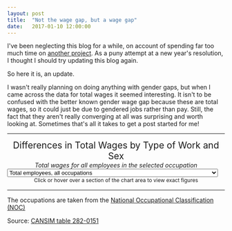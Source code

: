 ```yaml
---
layout: post
title:  "Not the wage gap, but a wage gap"
date:   2017-01-10 12:00:00
---
```


I've been neglecting this blog for a while, on account of spending far too much time on [another project](http://pcclarke.github.io/civ-techs/). As a puny attempt at a new year's resolution, I thought I should try updating this blog again.

So here it is, an update.

I wasn't really planning on doing anything with gender gaps, but when I came across the data for total wages it seemed interesting. It isn't to be confused with the better known gender wage gap because these are total wages, so it could just be due to gendered jobs rather than pay. Still, the fact that they aren't really converging at all was surprising and worth looking at. Sometimes that's all it takes to get a post started for me!

* * *

<div class="genderOccGapTitle">Differences in Total Wages by Type of Work and Sex</div>
<div class="genderOccGapSubTitle">Total wages for all employees in the selected occupation</div>

<div>
  <select id="genderOccGapSelect">
    <option value="Total" selected="selected">Total employees, all occupations</option>
    <option value="Management">Management occupations</option>
    <option value="Business">Business, finance and administration occupations</option>
    <option value="Natural">Natural and applied sciences and related occupations</option>
    <option value="Health">Health occupations</option>
    <option value="Government">Occupations in education, law and social, community and government services</option>
    <option value="Art">Occupations in art, culture, recreation and sport</option>
    <option value="Sales">Sales and service occupations</option>
    <option value="Trades">Trades, transport and equipment operators and related occupations</option>
    <option value="Resources">Natural resources, agriculture and related production occupations</option>
    <option value="Manufacturing">Occupations in manufacturing and utilities</option>
  </select>
</div>
<div id="genderOccGapChart" class="chart"></div>

<div id="genderOccGapTip">
	<div id="hint">
		<p class="tipInfo">Click or hover over a section of the chart area to view exact figures</p>
	</div>
	<div id="details" class="hidden">
		<p class="tipTitle"><span id="year"></span> Total Wages</p>
		<p class="tipInfo">All Male Workers: <span id="maleWages"></span> thousand dollars</p>
		<p class="tipInfo">All Female Workers: <span id="femaleWages"></span> thousand dollars</p>
		<p class="tipInfo">Difference: <span id="difference"></span> thousand dollars more for <span id="diffGender"></span></p>
	</div>
</div>

* * *

The occupations are taken from the [National Occupational Classification (NOC)](http://www23.statcan.gc.ca/imdb/p3VD.pl?Function=getVD&TVD=314243)

Source: [CANSIM table 282-0151](http://www5.statcan.gc.ca/cansim/a47)

<style>
	#genderOccGapChart text {
	  font-size: 10px;
	}

	#genderOccGapChart .axis path,
	#genderOccGapChart .axis line{
	  fill: none;
	  stroke: #000;
	  shape-rendering: crispEdges;
	}

	#genderOccGapChart .maleLine {
	  fill: none;
	  stroke: #000;
	  pointer-events: all;
	}

	#genderOccGapChart .femaleLine {
	  fill: none;
	  stroke: #FF0000;
	  pointer-events: all;
	}

	#genderOccGapChart .area.above {
	  fill: rgba(255, 0, 0, 0.5);
	}

	#genderOccGapChart .area.below {
	  fill: rgba(0, 0, 0, 0.5);
	}

	.genderOccGapTitle {
		font-size: 1.5em;
		margin-bottom: 0;
		text-align: center;
	}

	.genderOccGapSubTitle {
		font-style: italic;
		text-align: center;
	}

	#genderOccGapChart .vertical {
		stroke: rgba(100, 100, 100, 0.5);
	}

	#genderOccGapChart .tick line,
	#genderOccGapChart .x path {
		stroke: rgba(100, 100, 100, 0.5);
	}

	#genderOccGapChart .y path {
		display: none;
	}

	#genderOccGapChart .femaleLegendRect {
		fill: red;
	}

	/* Tooltip */

	#genderOccGapTip {

		margin-bottom: 15px;
	  	pointer-events: none;
		text-align: center;
	}

	#genderOccGapTip .tipTitle {
		font-size: 14px;
		font-weight: bold;
	  	margin-bottom: 8px !important;
	}

	#genderOccGapTip .tipInfo {
	  font-size: 12px;
	  margin: 0;
	}

	.hidden {
		display: none;
	}
</style>

<script>
var genderOccGap = function() {
	var margin = {top: 20, right: 20, bottom: 30, left: 50},
		width = 740 - margin.left - margin.right,
		height = 400 - margin.top - margin.bottom;

	var parseDate = d3.time.format("%m-%Y").parse;

	var parseWages = d3.format(",");

	var x = d3.time.scale()
    	.range([0, width]);

	var y = d3.scale.linear()
		.range([height, 0]);
		
	var M;

	var xAxis = d3.svg.axis()
		.scale(x)
		.orient("bottom");

	var yAxis = d3.svg.axis()
		.scale(y)
		.orient("left");

	var maleDrawLine = d3.svg.area()
		.interpolate("basis")
		.x(function(d) { return x(d.Date); })
		.y(function(d) { return y(d[occupation + "-Males"]); });

	var femaleDrawLine = d3.svg.area()
		.interpolate("basis")
		.x(function(d) { return x(d.Date); })
		.y(function(d) { return y(d[occupation + "-Females"]); });

	var area = d3.svg.area()
		.interpolate("basis")
		.x(function(d) { return x(d.Date); })
		.y1(function(d) { return y(d[occupation + "-Males"]); });

	var svg = d3.select("#genderOccGapChart").append("svg")
		.attr("width", width + margin.left + margin.right)
		.attr("height", height + margin.top + margin.bottom)
	  .append("g")
		.attr("transform", "translate(" + margin.left + "," + margin.top + ")");

	var occupation = "Total";

	d3.csv("{{ site.baseurl }}/data/2017/01/gender_gap_occupations_canada.csv", type, function(error, data) {
	  	if (error) throw error;

	  	setDomains();

		svg.datum(data);

	  	var clipBelow = svg.append("clipPath")
		  	.attr("id", "clip-below")
			.append("path")
		  	.attr("d", area.y0(height));

	  	var clipAbove = svg.append("clipPath")
		  	.attr("id", "clip-above")
			.append("path")
		  	.attr("d", area.y0(0));

	  	var areaAbove = svg.append("path")
			.attr("class", "area above")
			.attr("clip-path", "url(#clip-above)")
			.attr("d", area.y0(function(d) { return y(d[occupation + "-Females"]); }));

	  	var areaBelow = svg.append("path")
		  	.attr("class", "area below")
		  	.attr("clip-path", "url(#clip-below)")
		  	.attr("d", area);

	  	var maleLine = svg.append("path")
			.attr("class", "maleLine")
			.attr("d", maleDrawLine);

	  	var femaleLine = svg.append("path")
			.attr("class", "femaleLine")
			.attr("d", femaleDrawLine);

	  	svg.append("g")
			.attr("class", "x axis")
			.attr("transform", "translate(0," + height + ")")
			.call(xAxis);

	  	svg.append("g")
			.attr("class", "y axis")
			.call(yAxis)
			.append("text")
			.attr("transform", "rotate(-90)")
			.attr("x", -120)
			.attr("y", 6)
			.attr("dy", -48 + "px")
			.style("text-anchor", "end")
			.attr("class", "axisLabel")
			.text("Thousand dollars");
		  
		var vertical = svg.append("line")
			.attr("x1", 0)
			.attr("y1", y(y.domain()[0]))
			.attr("x2", 0)
			.attr("y2", y(y.domain()[1]))
			.attr("class", "vertical");
			
		d3.select("#genderOccGapChart")
			.on("mousemove", function(){
				updateVertical();
			 })
		  	.on("mouseover", function(){  
				updateVertical();
			})
			.on("click", function(){  
				updateVertical();
			});

		function setDomains() {
			x.domain(d3.extent(data, function(d) { return d.Date; }));
			y.domain([
				d3.min(data, function(d) { return Math.min(d[occupation + "-Males"], d[occupation + "-Females"]); }),
				d3.max(data, function(d) { return Math.max(d[occupation + "-Males"], d[occupation + "-Females"]); })
			]);
		}

		function updateVertical() {
			M = d3.mouse(svg[0][0]);
			var selYear = x.invert(M[0]).getFullYear();
			var baseYear = x.domain()[0].getFullYear();
			var endYear = x.domain()[1].getFullYear();

			if (selYear >= baseYear && selYear <= endYear) {
				vertical.attr("x1", M[0])
				vertical.attr("x2", M[0])
				updateTip(selYear, baseYear);
			}
		}
			
		function updateTip(selYear, baseYear) {
			var selMonth = x.invert(M[0]).getMonth();
			var item = ((selYear - baseYear) * 12) + selMonth;
			var monthNames = ["January", "February", "March", "April", "May", "June", "July", "August", "September", "October", "November", "December"];

			d3.select("#genderOccGapTip")
				.select("#hint")
				.classed("hidden", true);

			d3.select("#genderOccGapTip")
				.select("#details")
				.classed("hidden", false);

			d3.select("#genderOccGapTip")
				.select("#year")
				.text(monthNames[selMonth] + " " + selYear);

			d3.select("#genderOccGapTip")
				.select("#maleWages")
				.text(parseWages(Math.round(data[item][occupation + "-Males"])));

			d3.select("#genderOccGapTip")
				.select("#femaleWages")
				.text(parseWages(Math.round(data[item][occupation + "-Females"])));

			d3.select("#genderOccGapTip")
				.select("#difference")
				.text(parseWages(Math.round(Math.abs(data[item][occupation + "-Males"] - data[item][occupation + "-Females"]))));

			d3.select("#genderOccGapTip")
				.select("#diffGender")
				.text((data[item][occupation + "-Males"] > data[item][occupation + "-Females"]) ? "men" : "women");
		}

		d3.select("#genderOccGapSelect")
			.on("change", function(sel) {
				occupation = this.options[this.selectedIndex].value;

				setDomains();
				svg.select(".y")
					.call(yAxis);

				clipBelow.transition()
					.duration(1000)
					.attr("d", area.y0(height));
				clipAbove.transition()
					.duration(1000)
					.attr("d", area.y0(0));
				areaAbove.transition()
					.duration(1000)
					.attr("d", area.y0(function(d) { return y(d[occupation + "-Females"]); }));
				areaBelow.transition()
					.duration(1000)
					.attr("d", area);
				maleLine.transition()
					.duration(1000)
					.attr("d", maleDrawLine);
				femaleLine.transition()
					.duration(1000)
					.attr("d", femaleDrawLine);
		});

		// Legend

		svg.append("rect")
			.attr("x", 8)
			.attr("y", 13)
			.attr("width", 15)
			.attr("height", 15)
			.attr("class", "maleLegendRect");

		svg.append("text")
			.attr("x", 25)
			.attr("y", 25)
			.attr("class", "maleLegendText")
			.text("Men");

		svg.append("rect")
			.attr("x", 58)
			.attr("y", 13)
			.attr("width", 15)
			.attr("height", 15)
			.attr("class", "femaleLegendRect");

		svg.append("text")
			.attr("x", 75)
			.attr("y", 25)
			.attr("class", "femaleLegendText")
			.text("Women");
	});



	function type(d) {
		d.Date = parseDate(d.Date);
		d3.keys(d).filter(function(key) { return key !== "Date"; }).forEach(function(val) {
			d[val] = +d[val];
		});
		
		return d;
	}
	
}();
</script>